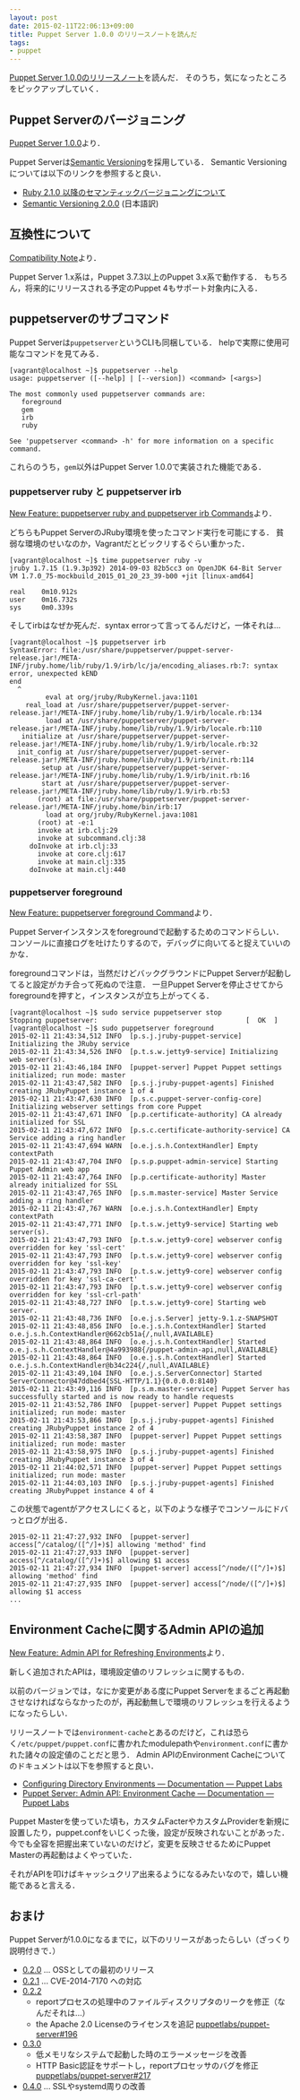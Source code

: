 ```yaml
---
layout: post
date: 2015-02-11T22:06:13+09:00
title: Puppet Server 1.0.0 のリリースノートを読んだ
tags:
- puppet
---
```

[Puppet Server 1.0.0のリリースノート](https://docs.puppetlabs.com/puppetserver/1.0/release_notes.html#puppet-server-100)を読んだ．
そのうち，気になったところをピックアップしていく．

## Puppet Serverのバージョニング

[Puppet Server 1.0.0](https://docs.puppetlabs.com/puppetserver/1.0/release_notes.html#puppet-server-100)より．

Puppet Serverは[Semantic Versioning](http://semver.org)を採用している．
Semantic Versioningについては以下のリンクを参照すると良い．

- [Ruby 2.1.0 以降のセマンティックバージョニングについて](https://www.ruby-lang.org/ja/news/2013/12/21/ruby-version-policy-changes-with-2-1-0/)
- [Semantic Versioning 2.0.0](http://shijimiii.info/technical-memo/semver/) (日本語訳)

## 互換性について

[Compatibility Note](https://docs.puppetlabs.com/puppetserver/1.0/release_notes.html#compatibility-note)より．

Puppet Server 1.x系は，Puppet 3.7.3以上のPuppet 3.x系で動作する．
もちろん，将来的にリリースされる予定のPuppet 4もサポート対象内に入る．

## puppetserverのサブコマンド

Puppet Serverは`puppetserver`というCLIも同梱している．
helpで実際に使用可能なコマンドを見てみる．

```
[vagrant@localhost ~]$ puppetserver --help
usage: puppetserver ([--help] | [--version]) <command> [<args>]

The most commonly used puppetserver commands are:
   foreground
   gem
   irb
   ruby

See 'puppetserver <command> -h' for more information on a specific command.
```

これらのうち，`gem`以外はPuppet Server 1.0.0で実装された機能である．

### puppetserver ruby と puppetserver irb

[New Feature: puppetserver ruby and puppetserver irb Commands](https://docs.puppetlabs.com/puppetserver/1.0/release_notes.html#new-feature-puppetserver-ruby-and-puppetserver-irb-commands)より．

どちらもPuppet ServerのJRuby環境を使ったコマンド実行を可能にする．
貧弱な環境のせいなのか，Vagrantだとビックリするぐらい重かった．

```
[vagrant@localhost ~]$ time puppetserver ruby -v
jruby 1.7.15 (1.9.3p392) 2014-09-03 82b5cc3 on OpenJDK 64-Bit Server VM 1.7.0_75-mockbuild_2015_01_20_23_39-b00 +jit [linux-amd64]

real    0m10.912s
user    0m16.732s
sys     0m0.339s
```

そしてirbはなぜか死んだ．syntax errorって言ってるんだけど，一体それは...

```
[vagrant@localhost ~]$ puppetserver irb
SyntaxError: file:/usr/share/puppetserver/puppet-server-release.jar!/META-INF/jruby.home/lib/ruby/1.9/irb/lc/ja/encoding_aliases.rb:7: syntax error, unexpected kEND
end
  ^
         eval at org/jruby/RubyKernel.java:1101
    real_load at /usr/share/puppetserver/puppet-server-release.jar!/META-INF/jruby.home/lib/ruby/1.9/irb/locale.rb:134
         load at /usr/share/puppetserver/puppet-server-release.jar!/META-INF/jruby.home/lib/ruby/1.9/irb/locale.rb:110
   initialize at /usr/share/puppetserver/puppet-server-release.jar!/META-INF/jruby.home/lib/ruby/1.9/irb/locale.rb:32
  init_config at /usr/share/puppetserver/puppet-server-release.jar!/META-INF/jruby.home/lib/ruby/1.9/irb/init.rb:114
        setup at /usr/share/puppetserver/puppet-server-release.jar!/META-INF/jruby.home/lib/ruby/1.9/irb/init.rb:16
        start at /usr/share/puppetserver/puppet-server-release.jar!/META-INF/jruby.home/lib/ruby/1.9/irb.rb:53
       (root) at file:/usr/share/puppetserver/puppet-server-release.jar!/META-INF/jruby.home/bin/irb:17
         load at org/jruby/RubyKernel.java:1081
       (root) at -e:1
       invoke at irb.clj:29
       invoke at subcommand.clj:38
     doInvoke at irb.clj:33
       invoke at core.clj:617
       invoke at main.clj:335
     doInvoke at main.clj:440
```

### puppetserver foreground

[New Feature: puppetserver foreground Command](https://docs.puppetlabs.com/puppetserver/1.0/release_notes.html#new-feature-puppetserver-ruby-and-puppetserver-irb-commands)より．

Puppet Serverインスタンスをforegroundで起動するためのコマンドらしい．
コンソールに直接ログを吐けたりするので，デバッグに向いてると捉えていいのかな．

foregroundコマンドは，当然だけどバックグラウンドにPuppet Serverが起動してると設定がカチ合って死ぬので注意．
一旦Puppet Serverを停止させてからforegroundを押すと，インスタンスが立ち上がってくる．

```
[vagrant@localhost ~]$ sudo service puppetserver stop
Stopping puppetserver:                                     [  OK  ]
[vagrant@localhost ~]$ sudo puppetserver foreground
2015-02-11 21:43:34,512 INFO  [p.s.j.jruby-puppet-service] Initializing the JRuby service
2015-02-11 21:43:34,526 INFO  [p.t.s.w.jetty9-service] Initializing web server(s).
2015-02-11 21:43:46,184 INFO  [puppet-server] Puppet Puppet settings initialized; run mode: master
2015-02-11 21:43:47,582 INFO  [p.s.j.jruby-puppet-agents] Finished creating JRubyPuppet instance 1 of 4
2015-02-11 21:43:47,630 INFO  [p.s.c.puppet-server-config-core] Initializing webserver settings from core Puppet
2015-02-11 21:43:47,671 INFO  [p.p.certificate-authority] CA already initialized for SSL
2015-02-11 21:43:47,672 INFO  [p.s.c.certificate-authority-service] CA Service adding a ring handler
2015-02-11 21:43:47,694 WARN  [o.e.j.s.h.ContextHandler] Empty contextPath
2015-02-11 21:43:47,704 INFO  [p.s.p.puppet-admin-service] Starting Puppet Admin web app
2015-02-11 21:43:47,764 INFO  [p.p.certificate-authority] Master already initialized for SSL
2015-02-11 21:43:47,765 INFO  [p.s.m.master-service] Master Service adding a ring handler
2015-02-11 21:43:47,767 WARN  [o.e.j.s.h.ContextHandler] Empty contextPath
2015-02-11 21:43:47,771 INFO  [p.t.s.w.jetty9-service] Starting web server(s).
2015-02-11 21:43:47,793 INFO  [p.t.s.w.jetty9-core] webserver config overridden for key 'ssl-cert'
2015-02-11 21:43:47,793 INFO  [p.t.s.w.jetty9-core] webserver config overridden for key 'ssl-key'
2015-02-11 21:43:47,793 INFO  [p.t.s.w.jetty9-core] webserver config overridden for key 'ssl-ca-cert'
2015-02-11 21:43:47,793 INFO  [p.t.s.w.jetty9-core] webserver config overridden for key 'ssl-crl-path'
2015-02-11 21:43:48,727 INFO  [p.t.s.w.jetty9-core] Starting web server.
2015-02-11 21:43:48,736 INFO  [o.e.j.s.Server] jetty-9.1.z-SNAPSHOT
2015-02-11 21:43:48,856 INFO  [o.e.j.s.h.ContextHandler] Started o.e.j.s.h.ContextHandler@662cb51a{/,null,AVAILABLE}
2015-02-11 21:43:48,864 INFO  [o.e.j.s.h.ContextHandler] Started o.e.j.s.h.ContextHandler@4a993988{/puppet-admin-api,null,AVAILABLE}
2015-02-11 21:43:48,864 INFO  [o.e.j.s.h.ContextHandler] Started o.e.j.s.h.ContextHandler@b34c224{/,null,AVAILABLE}
2015-02-11 21:43:49,104 INFO  [o.e.j.s.ServerConnector] Started ServerConnector@47ddbed4{SSL-HTTP/1.1}{0.0.0.0:8140}
2015-02-11 21:43:49,116 INFO  [p.s.m.master-service] Puppet Server has successfully started and is now ready to handle requests
2015-02-11 21:43:52,786 INFO  [puppet-server] Puppet Puppet settings initialized; run mode: master
2015-02-11 21:43:53,866 INFO  [p.s.j.jruby-puppet-agents] Finished creating JRubyPuppet instance 2 of 4
2015-02-11 21:43:58,387 INFO  [puppet-server] Puppet Puppet settings initialized; run mode: master
2015-02-11 21:43:58,975 INFO  [p.s.j.jruby-puppet-agents] Finished creating JRubyPuppet instance 3 of 4
2015-02-11 21:44:02,571 INFO  [puppet-server] Puppet Puppet settings initialized; run mode: master
2015-02-11 21:44:03,103 INFO  [p.s.j.jruby-puppet-agents] Finished creating JRubyPuppet instance 4 of 4
```

この状態でagentがアクセスしにくると，以下のような様子でコンソールにドバっとログが出る．

```
2015-02-11 21:47:27,932 INFO  [puppet-server] access[^/catalog/([^/]+)$] allowing 'method' find
2015-02-11 21:47:27,933 INFO  [puppet-server] access[^/catalog/([^/]+)$] allowing $1 access
2015-02-11 21:47:27,934 INFO  [puppet-server] access[^/node/([^/]+)$] allowing 'method' find
2015-02-11 21:47:27,935 INFO  [puppet-server] access[^/node/([^/]+)$] allowing $1 access
...
```

## Environment Cacheに関するAdmin APIの追加

[New Feature: Admin API for Refreshing Environments](https://docs.puppetlabs.com/puppetserver/1.0/release_notes.html#new-feature-puppetserver-ruby-and-puppetserver-irb-commands)より．

新しく追加されたAPIは，環境設定値のリフレッシュに関するもの．

以前のバージョンでは，なにか変更がある度にPuppet Serverをまるごと再起動させなければならなかったのが，再起動無しで環境のリフレッシュを行えるようになったらしい．

リリースノートでは`environment-cache`とあるのだけど，これは恐らく`/etc/puppet/puppet.conf`に書かれたmodulepathや`environment.conf`に書かれた諸々の設定値のことだと思う．
Admin APIのEnvironment Cacheについてのドキュメントは以下を参照すると良い．

- [Configuring Directory Environments — Documentation — Puppet Labs](https://docs.puppetlabs.com/puppet/latest/reference/environments_configuring.html)
- [Puppet Server: Admin API: Environment Cache — Documentation — Puppet Labs](https://docs.puppetlabs.com/puppetserver/1.0/admin-api/v1/environment-cache.html)

Puppet Masterを使っていた頃も，カスタムFacterやカスタムProviderを新規に設置したり，puppet.confをいじくった後，設定が反映されないことがあった．
今でも全容を把握出来ていないのだけど，変更を反映させるためにPuppet Masterの再起動はよくやっていた．

それがAPIを叩けばキャッシュクリア出来るようになるみたいなので，嬉しい機能であると言える．

## おまけ

Puppet Serverが1.0.0になるまでに，以下のリリースがあったらしい（ざっくり説明付きで．）

- [0.2.0](https://docs.puppetlabs.com/puppetserver/1.0/release_notes.html#puppet-server-020) ... OSSとしての最初のリリース
- [0.2.1](https://docs.puppetlabs.com/puppetserver/1.0/release_notes.html#puppet-server-021) ... CVE-2014-7170 への対応
- [0.2.2](https://docs.puppetlabs.com/puppetserver/1.0/release_notes.html#puppet-server-022)
  - reportプロセスの処理中のファイルディスクリプタのリークを修正（なんだそれは...）
  - the Apache 2.0 Licenseのライセンスを追記 [puppetlabs/puppet-server#196](https://github.com/puppetlabs/puppet-server/pull/196)
- [0.3.0](https://docs.puppetlabs.com/puppetserver/1.0/release_notes.html#puppet-server-030)
  - 低メモリなシステムで起動した時のエラーメッセージを改善
  - HTTP Basic認証をサポートし，reportプロセッサのバグを修正 [puppetlabs/puppet-server#217](https://github.com/puppetlabs/puppet-server/pull/217)
- [0.4.0](https://docs.puppetlabs.com/puppetserver/1.0/release_notes.html#puppet-server-040) ... SSLやsystemd周りの改善
